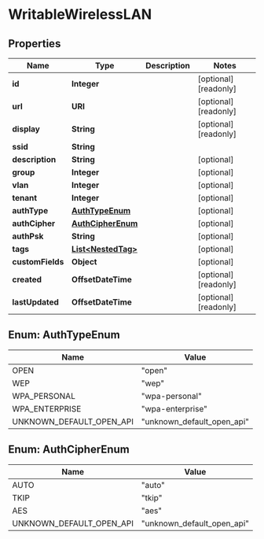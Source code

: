 

# WritableWirelessLAN


## Properties

| Name | Type | Description | Notes |
|------------ | ------------- | ------------- | -------------|
|**id** | **Integer** |  |  [optional] [readonly] |
|**url** | **URI** |  |  [optional] [readonly] |
|**display** | **String** |  |  [optional] [readonly] |
|**ssid** | **String** |  |  |
|**description** | **String** |  |  [optional] |
|**group** | **Integer** |  |  [optional] |
|**vlan** | **Integer** |  |  [optional] |
|**tenant** | **Integer** |  |  [optional] |
|**authType** | [**AuthTypeEnum**](#AuthTypeEnum) |  |  [optional] |
|**authCipher** | [**AuthCipherEnum**](#AuthCipherEnum) |  |  [optional] |
|**authPsk** | **String** |  |  [optional] |
|**tags** | [**List&lt;NestedTag&gt;**](NestedTag.md) |  |  [optional] |
|**customFields** | **Object** |  |  [optional] |
|**created** | **OffsetDateTime** |  |  [optional] [readonly] |
|**lastUpdated** | **OffsetDateTime** |  |  [optional] [readonly] |



## Enum: AuthTypeEnum

| Name | Value |
|---- | -----|
| OPEN | &quot;open&quot; |
| WEP | &quot;wep&quot; |
| WPA_PERSONAL | &quot;wpa-personal&quot; |
| WPA_ENTERPRISE | &quot;wpa-enterprise&quot; |
| UNKNOWN_DEFAULT_OPEN_API | &quot;unknown_default_open_api&quot; |



## Enum: AuthCipherEnum

| Name | Value |
|---- | -----|
| AUTO | &quot;auto&quot; |
| TKIP | &quot;tkip&quot; |
| AES | &quot;aes&quot; |
| UNKNOWN_DEFAULT_OPEN_API | &quot;unknown_default_open_api&quot; |



